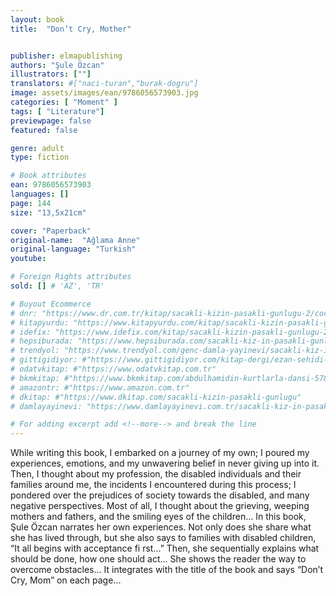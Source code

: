 ```yaml
---
layout: book
title:  "Don’t Cry, Mother"


publisher: elmapublishing
authors: "Şule Özcan"
illustrators: [""]
translators: #["naci-turan","burak-dogru"]
image: assets/images/ean/9786056573903.jpg
categories: [ "Moment" ]
tags: [ "Literature"]
previewpage: false
featured: false

genre: adult
type: fiction

# Book attributes
ean: 9786056573903
languages: []
page: 144
size: "13,5x21cm"

cover: "Paperback"
original-name:  "Ağlama Anne"
original-language: "Turkish"
youtube:

# Foreign Rights attributes
sold: [] # 'AZ', 'TR'

# Buyout Ecommerce
# dnr: "https://www.dr.com.tr/kitap/sacakli-kizin-pasakli-gunlugu-2/cocuk-ve-genclik/genclik-10-yas/roman-oyku/urunno=0001893059001"
# kitapyurdu: "https://www.kitapyurdu.com/kitap/sacakli-kizin-pasakli-gunlugu-2-/560122.html&filter_name=Sa%C3%A7akl%C4%B1+K%C4%B1z%27%C4%B1n+Pasakl%C4%B1+G%C3%BCnl%C3%BC%C4%9F%C3%BC+2"
# idefix: "https://www.idefix.com/kitap/sacakli-kizin-pasakli-gunlugu-2/cocuk-ve-genclik/genclik-10-yas/roman-oyku/urunno=0001893059001"
# hepsiburada: "https://www.hepsiburada.com/sacakli-kiz-in-pasakli-gunlugu-2-damla-yayinevi-p-HBV000012ER86"
# trendyol: "https://www.trendyol.com/genc-damla-yayinevi/sacakli-kiz-in-pasakli-gunlugu-2-p-54825777"
# gittigidiyor: #"https://www.gittigidiyor.com/kitap-dergi/ezan-sehidi-adnan-menderes_pdp_732728793"
# odatvkitap: #"https://www.odatvkitap.com.tr"
# bkmkitap: #"https://www.bkmkitap.com/abdulhamidin-kurtlarla-dansi-578226"
# amazontr: #"https://www.amazon.com.tr"
# dkitap: #"https://www.dkitap.com/sacakli-kizin-pasakli-gunlugu"
# damlayayinevi: "https://www.damlayayinevi.com.tr/sacakli-kiz-in-pasakli-gunlugu-2-bu-iste-bi-terslik-var"

# For adding excerpt add <!--more--> and break the line
---
```

While writing this book, I embarked on a journey
of my own; I poured my experiences, emotions,
and my unwavering belief in never giving up into it.
Then, I thought about my profession, the disabled
individuals and their families around me, the incidents I encountered during this process; I pondered over the prejudices of society towards the
disabled, and many negative perspectives. Most of
all, I thought about the grieving, weeping mothers
and fathers, and the smiling eyes of the children...
In this book, Şule Özcan narrates her own experiences. Not only does she share what she has
lived through, but she also says to families with
disabled children, “It all begins with acceptance
fi rst...” Then, she sequentially explains what should
be done, how one should act... She shows the
reader the way to overcome obstacles...
It integrates with the title of the book and says
“Don’t Cry, Mom” on each page...
<!--more--> 


